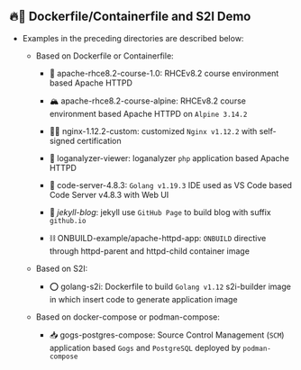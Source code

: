 ## 🔥🐳 Dockerfile/Containerfile and S2I Demo

- Examples in the preceding directories are described below:

  - Based on Dockerfile or Containerfile:

    - 🌈 apache-rhce8.2-course-1.0: RHCEv8.2 course environment based Apache HTTPD

    - 🏔 apache-rhce8.2-course-alpine: RHCEv8.2 course environment based Apache HTTPD on `Alpine 3.14.2`

    - 🐱‍🏍 nginx-1.12.2-custom: customized `Nginx v1.12.2` with self-signed certification

    - 📜 loganalyzer-viewer: loganalyzer `php` application based Apache HTTPD 

    - 🦄 code-server-4.8.3: `Golang v1.19.3` IDE used as VS Code based Code Server v4.8.3 with Web UI

    - 🧪 *jekyll-blog*: jekyll use `GitHub Page` to build blog with suffix `github.io`

    - ⛓ ONBUILD-example/apache-httpd-app: `ONBUILD` directive through httpd-parent and httpd-child container image 

  - Based on S2I:

    - ⭕ golang-s2i: Dockerfile to build `Golang v1.12` s2i-builder image in which insert code to generate application image

  - Based on docker-compose or podman-compose:

    - 📥 gogs-postgres-compose: Source Control Management (`SCM`) application based `Gogs` and `PostgreSQL` deployed by `podman-compose`

